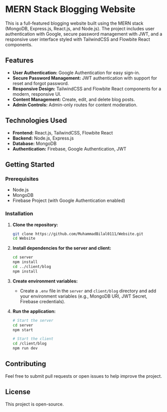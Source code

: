 # MERN Stack Blogging Website

This is a full-featured blogging website built using the MERN stack (MongoDB, Express.js, React.js, and Node.js). The project includes user authentication with Google, secure password management with JWT, and a responsive user interface styled with TailwindCSS and Flowbite React components.

## Features

- **User Authentication:** Google Authentication for easy sign-in.
- **Secure Password Management:** JWT authentication with support for reset and forgot password.
- **Responsive Design:** TailwindCSS and Flowbite React components for a modern, responsive UI.
- **Content Management:** Create, edit, and delete blog posts.
- **Admin Controls:** Admin-only routes for content moderation.

## Technologies Used

- **Frontend:** React.js, TailwindCSS, Flowbite React
- **Backend:** Node.js, Express.js
- **Database:** MongoDB
- **Authentication:** Firebase, Google Authentication, JWT

## Getting Started

### Prerequisites

- Node.js
- MongoDB
- Firebase Project (with Google Authentication enabled)

### Installation

1. **Clone the repository:**

    ```bash
    git clone https://github.com/MuhammadBilal0111/Website.git
    cd Website
    ```

2. **Install dependencies for the server and client:**

    ```bash
    cd server
    npm install
    cd ../client/blog
    npm install
    ```

3. **Create environment variables:**
   - Create a `.env` file in the `server` and `client/blog` directory and add your environment variables (e.g., MongoDB URI, JWT Secret, Firebase credentials).

4. **Run the application:**

    ```bash
    # Start the server
    cd server
    npm start
    
    # Start the client
    cd /client/blog
    npm run dev
    ```


## Contributing

Feel free to submit pull requests or open issues to help improve the project.

## License

This project is open-source.
